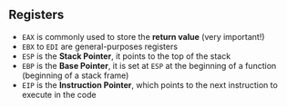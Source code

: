 ## Registers
- ``EAX`` is commonly used to store the **return value** (very important!)
- ``EBX`` to ``EDI`` are general-purposes registers
- ``ESP`` is the **Stack Pointer**, it points to the top of the stack
- ``EBP`` is the **Base Pointer**, it is set at ``ESP`` at the beginning of a function (beginning of a stack frame)
- ``EIP`` is the **Instruction Pointer**, which points to the next instruction to execute in the code